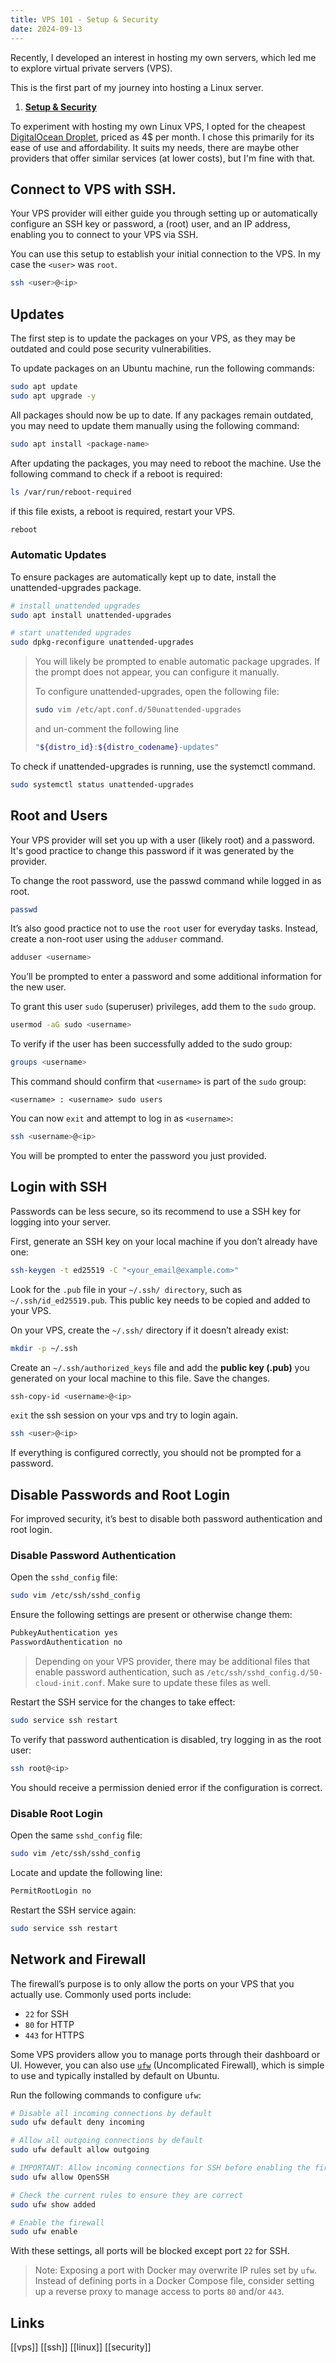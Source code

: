 ```yaml
---
title: VPS 101 - Setup & Security 
date: 2024-09-13
---
```


Recently, I developed an interest in hosting my own servers, which led me to explore virtual private servers (VPS).

This is the first part of my journey into hosting a Linux server.

1. **[Setup & Security](/posts/vps-101-setup-and-security)**

To experiment with hosting my own Linux VPS, I opted for the cheapest [DigitalOcean Droplet](https://www.digitalocean.com/products/droplets), priced as 4$ per month. I chose this primarily for its ease of use and affordability. It suits my needs, there are maybe other providers that offer similar services (at lower costs), but I'm fine with that.

## Connect to VPS with SSH.

Your VPS provider will either guide you through setting up or automatically configure an SSH key or password, a (root) user, and an IP address, enabling you to connect to your VPS via SSH.

You can use this setup to establish your initial connection to the VPS. In my case the `<user>` was `root`.

```sh
ssh <user>@<ip>
```

## Updates

The first step is to update the packages on your VPS, as they may be outdated and could pose security vulnerabilities.

To update packages on an Ubuntu machine, run the following commands:

```sh
sudo apt update
sudo apt upgrade -y
```

All packages should now be up to date. If any packages remain outdated, you may need to update them manually using the following command:

```sh
sudo apt install <package-name>
```

After updating the packages, you may need to reboot the machine. Use the following command to check if a reboot is required:

```sh
ls /var/run/reboot-required
```

if this file exists, a reboot is required, restart your VPS.

```sh
reboot
```

### Automatic Updates


To ensure packages are automatically kept up to date, install the unattended-upgrades package.

```sh
# install unattended upgrades
sudo apt install unattended-upgrades

# start unattended upgrades
sudo dpkg-reconfigure unattended-upgrades
```

> You will likely be prompted to enable automatic package upgrades. If the prompt does not appear, you can configure it manually.
> 
> To configure unattended-upgrades, open the following file:
> 
> ```sh
> sudo vim /etc/apt.conf.d/50unattended-upgrades
> ```
> 
> and un-comment the following line
> 
> ```sh
> "${distro_id}:${distro_codename}-updates"
> ```

To check if unattended-upgrades is running, use the systemctl command.

```sh
sudo systemctl status unattended-upgrades
```

## Root and Users

Your VPS provider will set you up with a user (likely root) and a password. It's good practice to change this password if it was generated by the provider.

To change the root password, use the passwd command while logged in as root.

```sh
passwd
```

It’s also good practice not to use the `root` user for everyday tasks. Instead, create a non-root user using the `adduser` command.

```sh
adduser <username>
```

You’ll be prompted to enter a password and some additional information for the new user.

To grant this user `sudo` (superuser) privileges, add them to the `sudo` group.

```sh
usermod -aG sudo <username>
```

To verify if the user has been successfully added to the sudo group:

```sh
groups <username>
```

This command should confirm that `<username>` is part of the `sudo` group:

```
<username> : <username> sudo users
```

You can now `exit` and attempt to log in as `<username>`:

```sh
ssh <username>@<ip>
```

You will be prompted to enter the password you just provided.

## Login with SSH

Passwords can be less secure, so its recommend to use a SSH key for logging into your server.

First, generate an SSH key on your local machine if you don’t already have one:

```sh
ssh-keygen -t ed25519 -C "<your_email@example.com>"
```

Look for the `.pub` file in your `~/.ssh/ directory`, such as `~/.ssh/id_ed25519.pub`. This public key needs to be copied and added to your VPS.

On your VPS, create the `~/.ssh/` directory if it doesn’t already exist:

```sh
mkdir -p ~/.ssh
```

Create an `~/.ssh/authorized_keys` file and add the **public key (.pub)** you generated on your local machine to this file. Save the changes.

```sh
ssh-copy-id <username>@<ip>
```

`exit` the ssh session on your vps and try to login again.

```sh
ssh <user>@<ip>
```

If everything is configured correctly, you should not be prompted for a password.

## Disable Passwords and Root Login

For improved security, it’s best to disable both password authentication and root login.

### Disable Password Authentication

Open the `sshd_config` file:

```sh
sudo vim /etc/ssh/sshd_config
```

Ensure the following settings are present or otherwise change them:

```sh
PubkeyAuthentication yes
PasswordAuthentication no
```

> Depending on your VPS provider, there may be additional files that enable password authentication, such as `/etc/ssh/sshd_config.d/50-cloud-init.conf`. Make sure to update these files as well.

Restart the SSH service for the changes to take effect:

```sh
sudo service ssh restart
```

To verify that password authentication is disabled, try logging in as the root user:

```sh
ssh root@<ip>
```

You should receive a permission denied error if the configuration is correct.

### Disable Root Login

Open the same `sshd_config` file:

```sh
sudo vim /etc/ssh/sshd_config
```

Locate and update the following line:

```sh
PermitRootLogin no
```

Restart the SSH service again:

```sh
sudo service ssh restart
```

## Network and Firewall

The firewall’s purpose is to only allow the ports on your VPS that you actually use. Commonly used ports include:

- `22` for SSH
- `80` for HTTP
- `443` for HTTPS

Some VPS providers allow you to manage ports through their dashboard or UI. However, you can also use [`ufw`](https://manpages.ubuntu.com/manpages/bionic/en/man8/ufw.8.html) (Uncomplicated Firewall), which is simple to use and typically installed by default on Ubuntu.

Run the following commands to configure `ufw`:

```sh
# Disable all incoming connections by default
sudo ufw default deny incoming

# Allow all outgoing connections by default
sudo ufw default allow outgoing

# IMPORTANT: Allow incoming connections for SSH before enabling the firewall
sudo ufw allow OpenSSH

# Check the current rules to ensure they are correct
sudo ufw show added

# Enable the firewall
sudo ufw enable
```

With these settings, all ports will be blocked except port `22` for SSH.

> Note: Exposing a port with Docker may overwrite IP rules set by `ufw`. Instead of defining ports in a Docker Compose file, consider setting up a reverse proxy to manage access to ports `80` and/or `443`.

## Links

[[vps]] [[ssh]] [[linux]] [[security]]
